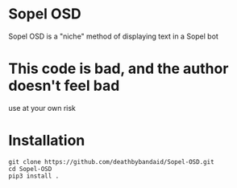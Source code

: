 # Sopel OSD

Sopel OSD is a "niche" method of displaying text in a Sopel bot

# This code is bad, and the author doesn't feel bad
use at your own risk

# Installation
````
git clone https://github.com/deathbybandaid/Sopel-OSD.git
cd Sopel-OSD
pip3 install .
````
